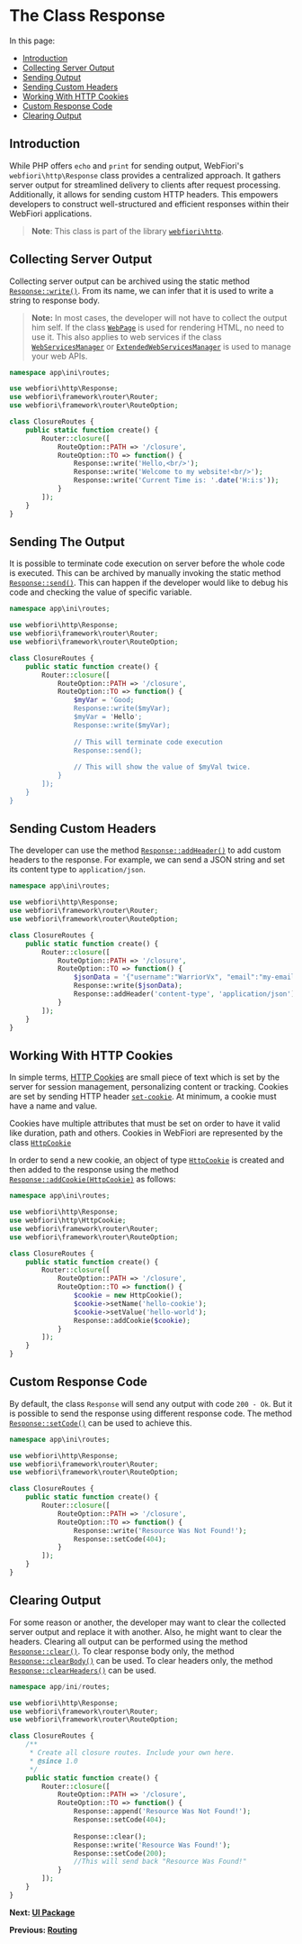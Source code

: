 
# The Class Response

<meta name="description" content="The class response is used to send back server output to the client.">

In this page:

* [Introduction](#introduction)
* [Collecting Server Output](#collecting-server-output)
* [Sending Output](#sending-the-output)
* [Sending Custom Headers](#sending-custom-headers)
* [Working With HTTP Cookies](#working-with-http-cookies)
* [Custom Response Code](#custom-response-code)
* [Clearing Output](#clearing-output)

## Introduction

While PHP offers `echo` and `print` for sending output, WebFiori's `webfiori\http\Response` class provides a centralized approach. It gathers server output for streamlined delivery to clients after request processing. Additionally, it allows for sending custom HTTP headers. This empowers developers to construct well-structured and efficient responses within their WebFiori applications. 

> **Note**: This class is part of the library [`webfiori\http`](https://github.com/WebFiori/http).

## Collecting Server Output

Collecting server output can be archived using the static method [`Response::write()`](https://webfiori.com/docs/webfiori/http/Response#write). From its name, we can infer that it is used to write a string to response body.

> **Note:** In most cases, the developer will not have to collect the output him self. If the class [`WebPage`](https://webfiori.com/docs/webfiori/framework/ui/WebPage) is used for rendering HTML, no need to use it. This also applies to web services if the class [`WebServicesManager`](https://webfiori.com/docs/webfiori/http/WebServicesManager) or [`ExtendedWebServicesManager`](https://webfiori.com/docs/webfiori/framework/ExtendedWebServicesManager) is used to manage your web APIs.

``` php
namespace app\ini\routes;

use webfiori\http\Response;
use webfiori\framework\router\Router;
use webfiori\framework\router\RouteOption;

class ClosureRoutes {
    public static function create() {
        Router::closure([
            RouteOption::PATH => '/closure',
            RouteOption::TO => function() {
                Response::write('Hello,<br/>');
                Response::write('Welcome to my website!<br/>');
                Response::write('Current Time is: '.date('H:i:s'));
            }
        ]);
    }
}
```

## Sending The Output

It is possible to terminate code execution on server before the whole code is executed. This can be archived by manually invoking the static method [`Response::send()`](https://webfiori.com/docs/webfiori/http/Response#send). This can happen if the developer would like to debug his code and checking the value of specific variable.

``` php
namespace app\ini\routes;

use webfiori\http\Response;
use webfiori\framework\router\Router;
use webfiori\framework\router\RouteOption;

class ClosureRoutes {
    public static function create() {
        Router::closure([
            RouteOption::PATH => '/closure',
            RouteOption::TO => function() {
                $myVar = 'Good;
                Response::write($myVar);
                $myVar = 'Hello';
                Response::write($myVar);
                
                // This will terminate code execution
                Response::send();
                
                // This will show the value of $myVal twice.
            }
        ]);
    }
}
```

## Sending Custom Headers

The developer can use the method [`Response::addHeader()`](https://webfiori.com/docs/webfiori/http/Response#addHeader) to add custom headers to the response. For example, we can send a JSON string and set its content type to `application/json`.

``` php
namespace app\ini\routes;

use webfiori\http\Response;
use webfiori\framework\router\Router;
use webfiori\framework\router\RouteOption;

class ClosureRoutes {
    public static function create() {
        Router::closure([
            RouteOption::PATH => '/closure',
            RouteOption::TO => function() {
                $jsonData = '{"username":"WarriorVx", "email":"my-email@example.com", "age":33}';
                Response::write($jsonData);
                Response::addHeader('content-type', 'application/json');
            }
        ]);
    }
}
```

## Working With HTTP Cookies

In simple terms, [HTTP Cookies](https://developer.mozilla.org/en-US/docs/Web/HTTP/Cookies) are small piece of text which is set by the server for session management, personalizing content or tracking. Cookies are set by sending HTTP header [`set-cookie`](https://developer.mozilla.org/en-US/docs/Web/HTTP/Headers/Set-Cookie). At minimum, a cookie must have a name and value.

Cookies have multiple attributes that must be set on order to have it valid like duration, path and others. Cookies in WebFiori are represented by the class [`HttpCookie`](https://webfiori.com/docs/webfiori/http/HttpCookie)

In order to send a new cookie, an object of type [`HttpCookie`](https://webfiori.com/docs/webfiori/http/HttpCookie) is created and then added to the response using the method [`Response::addCookie(HttpCookie)`](https://webfiori.com/docs/webfiori/http/Response#addCookie) as follows:

``` php
namespace app\ini\routes;

use webfiori\http\Response;
use webfiori\http\HttpCookie;
use webfiori\framework\router\Router;
use webfiori\framework\router\RouteOption;

class ClosureRoutes {
    public static function create() {
        Router::closure([
            RouteOption::PATH => '/closure',
            RouteOption::TO => function() {
                $cookie = new HttpCookie();
                $cookie->setName('hello-cookie');
                $cookie->setValue('hello-world');
                Response::addCookie($cookie);
            }
        ]);
    }
}
```

## Custom Response Code

By default, the class `Response` will send any output with code `200 - Ok`. But it is possible to send the response using different response code. The method [`Response::setCode()`](https://webfiori.com/docs/webfiori/http/Response#setCode) can be used to achieve this.

``` php
namespace app\ini\routes;

use webfiori\http\Response;
use webfiori\framework\router\Router;
use webfiori\framework\router\RouteOption;

class ClosureRoutes {
    public static function create() {
        Router::closure([
            RouteOption::PATH => '/closure',
            RouteOption::TO => function() {
                Response::write('Resource Was Not Found!');
                Response::setCode(404);
            }
        ]);
    }
}
```

## Clearing Output

For some reason or another, the developer may want to clear the collected server output and replace it with another. Also, he might want to clear the headers. Clearing all output can be performed using the method [`Response::clear()`](https://webfiori.com/docs/webfiori/http/Response#clear). To clear response body only, the method [`Response::clearBody()`](https://webfiori.com/docs/webfiori/http/Response#clearBody) can be used. To clear headers only, the method [`Response::clearHeaders()`](https://webfiori.com/docs/webfiori/http/Response#clearHeaders) can be used.

``` php
namespace app/ini/routes;

use webfiori\http\Response;
use webfiori\framework\router\Router;
use webfiori\framework\router\RouteOption;

class ClosureRoutes {
    /**
     * Create all closure routes. Include your own here.
     * @since 1.0
     */
    public static function create() {
        Router::closure([
            RouteOption::PATH => '/closure',
            RouteOption::TO => function() {
                Response::append('Resource Was Not Found!');
                Response::setCode(404);
                
                Response::clear();
                Response::write('Resource Was Found!');
                Response::setCode(200);
                //This will send back "Resource Was Found!"
            }
        ]);
    }
}
```


**Next: [UI Package](learn/ui-package)**

**Previous: [Routing](learn/routing)**
